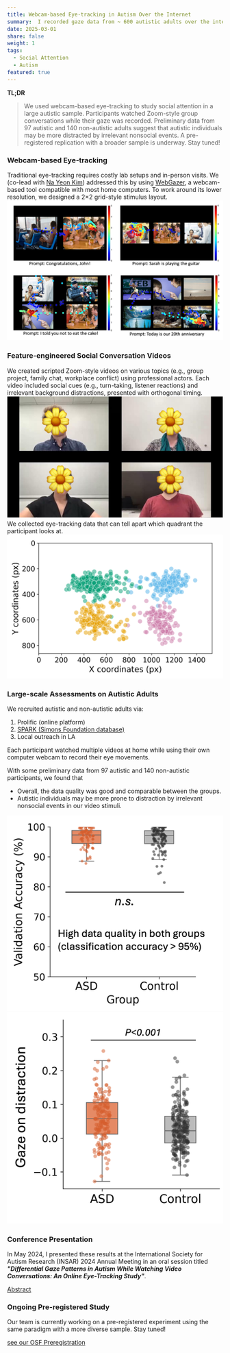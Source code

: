 ```yaml
---
title: Webcam-based Eye-tracking in Autism Over the Internet
summary:  I recorded gaze data from ~ 600 autistic adults over the internet while they watched several feature-engineered social conversation videos.
date: 2025-03-01
share: false
weight: 1
tags:
  - Social Attention
  - Autism
featured: true
---
```

**TL;DR**

>We used webcam-based eye-tracking to study social attention in a large autistic sample. Participants watched Zoom-style group conversations while their gaze was recorded. Preliminary data from 97 autistic and 140 non-autistic adults suggest that autistic individuals may be more distracted by irrelevant nonsocial events.
A pre-registered replication with a broader sample is underway. Stay tuned!

### Webcam-based Eye-tracking
Traditional eye-tracking requires costly lab setups and in-person visits. We (co-lead with [Na Yeon Kim](https://nayeonckim.github.io/)) addressed this by using [WebGazer](https://webgazer.cs.brown.edu/), a webcam-based tool compatible with most home computers.
To work around its lower resolution, we designed a 2×2 grid-style stimulus layout.
![Testing the feasibility of grid style stimuli](webgazer_1.png "We tested the feasibilities of different grid layouts and decided to use the 2×2 layout")

### Feature-engineered Social Conversation Videos
We created scripted Zoom-style videos on various topics (e.g., group project, family chat, workplace conflict) using professional actors. Each video included social cues (e.g., turn-taking, listener reactions) and irrelevant background distractions, presented with orthogonal timing.
![Example video](webgazer_2.png "An example video stimuli, 4 people talk with each other")
We collected eye-tracking data that can tell apart which quadrant the participant looks at.
![Gaze distribution](webgazer_3.png "Example gaze from a participant, each color is a gaze quadrant.")

### Large-scale Assessments on Autistic Adults
We recruited autistic and non-autistic adults via:
1. Prolific (online platform)
2. [SPARK (Simons Foundation database)](https://sparkforautism.org/portal/homepage/)
3. Local outreach in LA

Each participant watched multiple videos at home while using their own computer webcam to record their eye movements.

With some preliminary data from 97 autistic and 140 non-autistic participants, we found that 
- Overall, the data quality was good and comparable between the groups.
- Autistic individuals may be more prone to distraction by irrelevant nonsocial events in our video stimuli. 

![Equally good data quality](webgazer_4.png "Data quality was good and comparable between the groups")
![More gaze on distractions](webgazer_5.png "The ASD group had more gaze at distractions")

### Conference Presentation
In May 2024, I presented these results at the International Society for Autism Research (INSAR) 2024 Annual Meeting in an oral session titled **_"Differential Gaze Patterns in Autism While Watching Video Conversations: An Online Eye-Tracking Study"_**. 

[Abstract](https://cdn.ymaws.com/www.autism-insar.org/resource/resmgr/docs/annualmeeting/abstract_book_2024.pdf)

### Ongoing Pre-registered Study
Our team is currently working on a pre-registered experiment using the same paradigm with a more diverse sample. Stay tuned! 

[see our OSF Preregistration](https://osf.io/xa5kd/) 
